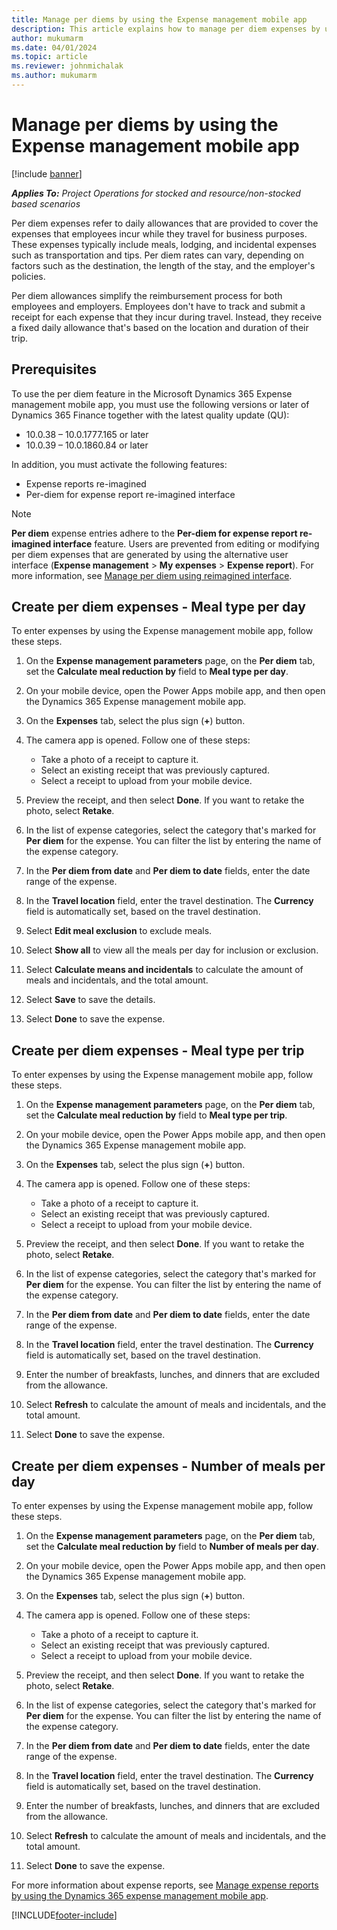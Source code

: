 ```yaml
---
title: Manage per diems by using the Expense management mobile app
description: This article explains how to manage per diem expenses by using the Microsoft Dynamics 365 Expense management mobile app.
author: mukumarm
ms.date: 04/01/2024
ms.topic: article
ms.reviewer: johnmichalak
ms.author: mukumarm
---
```


# Manage per diems by using the Expense management mobile app

[!include [banner](../includes/banner.md)]

_**Applies To:** Project Operations for stocked and resource/non-stocked based scenarios_

Per diem expenses refer to daily allowances that are provided to cover the expenses that employees incur while they travel for business purposes. These expenses typically include meals, lodging, and incidental expenses such as transportation and tips. Per diem rates can vary, depending on factors such as the destination, the length of the stay, and the employer's policies.

Per diem allowances simplify the reimbursement process for both employees and employers. Employees don't have to track and submit a receipt for each expense that they incur during travel. Instead, they receive a fixed daily allowance that's based on the location and duration of their trip.

## Prerequisites

To use the per diem feature in the Microsoft Dynamics 365 Expense management mobile app, you must use the following versions or later of Dynamics 365 Finance together with the latest quality update (QU):

- 10.0.38 – 10.0.1777.165 or later
- 10.0.39 – 10.0.1860.84 or later

In addition, you must activate the following features:

- Expense reports re-imagined
- Per-diem for expense report re-imagined interface

> [!NOTE]
> **Per diem** expense entries adhere to the **Per-diem for expense report re-imagined interface** feature. Users are prevented from editing or modifying per diem expenses that are generated by using the alternative user interface (**Expense management** \> **My expenses** \> **Expense report**). For more information, see [Manage per diem using reimagined interface](per-diem-expenses.md).

## Create per diem expenses - Meal type per day

To enter expenses by using the Expense management mobile app, follow these steps.

1. On the **Expense management parameters** page, on the **Per diem** tab, set the **Calculate meal reduction by** field to **Meal type per day**.
1. On your mobile device, open the Power Apps mobile app, and then open the Dynamics 365 Expense management mobile app.
1. On the **Expenses** tab, select the plus sign (**+**) button.
1. The camera app is opened. Follow one of these steps:

    - Take a photo of a receipt to capture it.
    - Select an existing receipt that was previously captured.
    - Select a receipt to upload from your mobile device.

1. Preview the receipt, and then select **Done**. If you want to retake the photo, select **Retake**.
1. In the list of expense categories, select the category that's marked for **Per diem** for the expense. You can filter the list by entering the name of the expense category.
1. In the **Per diem from date** and **Per diem to date** fields, enter the date range of the expense.
1. In the **Travel location** field, enter the travel destination. The **Currency** field is automatically set, based on the travel destination.
1. Select **Edit meal exclusion** to exclude meals. 
1. Select **Show all** to view all the meals per day for inclusion or exclusion.
1. Select **Calculate means and incidentals** to calculate the amount of meals and incidentals, and the total amount.
1. Select **Save** to save the details.
1. Select **Done** to save the expense.

## Create per diem expenses - Meal type per trip

To enter expenses by using the Expense management mobile app, follow these steps.

1. On the **Expense management parameters** page, on the **Per diem** tab, set the **Calculate meal reduction by** field to **Meal type per trip**.
1. On your mobile device, open the Power Apps mobile app, and then open the Dynamics 365 Expense management mobile app.
1. On the **Expenses** tab, select the plus sign (**+**) button.
1. The camera app is opened. Follow one of these steps:

    - Take a photo of a receipt to capture it.
    - Select an existing receipt that was previously captured.
    - Select a receipt to upload from your mobile device.

1. Preview the receipt, and then select **Done**. If you want to retake the photo, select **Retake**.
1. In the list of expense categories, select the category that's marked for **Per diem** for the expense. You can filter the list by entering the name of the expense category.
1. In the **Per diem from date** and **Per diem to date** fields, enter the date range of the expense.
1. In the **Travel location** field, enter the travel destination. The **Currency** field is automatically set, based on the travel destination.
1. Enter the number of breakfasts, lunches, and dinners that are excluded from the allowance.
1. Select **Refresh** to calculate the amount of meals and incidentals, and the total amount.
1. Select **Done** to save the expense.

## Create per diem expenses - Number of meals per day

To enter expenses by using the Expense management mobile app, follow these steps.

1. On the **Expense management parameters** page, on the **Per diem** tab, set the **Calculate meal reduction by** field to **Number of meals per day**.
1. On your mobile device, open the Power Apps mobile app, and then open the Dynamics 365 Expense management mobile app.
1. On the **Expenses** tab, select the plus sign (**+**) button.
1. The camera app is opened. Follow one of these steps:

    - Take a photo of a receipt to capture it.
    - Select an existing receipt that was previously captured.
    - Select a receipt to upload from your mobile device.

1. Preview the receipt, and then select **Done**. If you want to retake the photo, select **Retake**.
1. In the list of expense categories, select the category that's marked for **Per diem** for the expense. You can filter the list by entering the name of the expense category.
1. In the **Per diem from date** and **Per diem to date** fields, enter the date range of the expense.
1. In the **Travel location** field, enter the travel destination. The **Currency** field is automatically set, based on the travel destination.
1. Enter the number of breakfasts, lunches, and dinners that are excluded from the allowance.
1. Select **Refresh** to calculate the amount of meals and incidentals, and the total amount.
1. Select **Done** to save the expense.

For more information about expense reports, see [Manage expense reports by using the Dynamics 365 expense management mobile app](mobile-app-manage-expense-reports.md).

[!INCLUDE[footer-include](../includes/footer-banner.md)]

